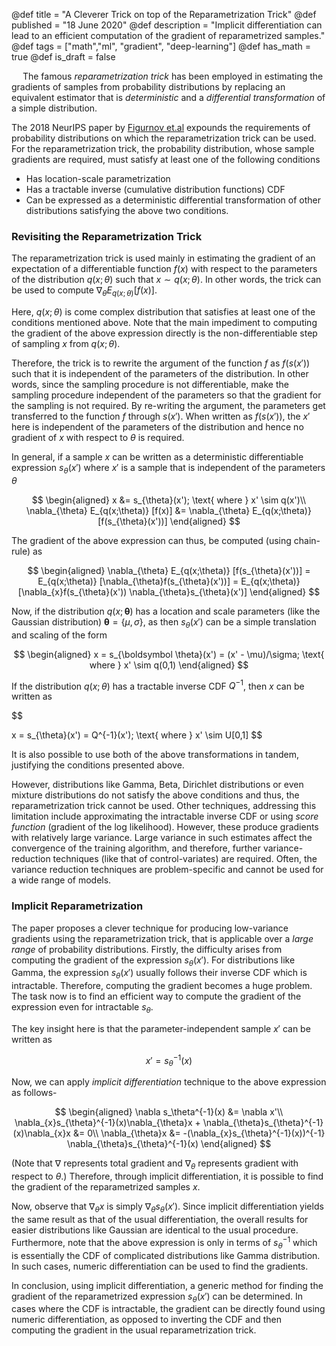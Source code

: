 @def title = "A Cleverer Trick on top of the Reparametrization Trick"
@def published = "18 June 2020"
@def description = "Implicit differentiation can lead to an efficient computation of the gradient of reparametrized samples."
@def tags = ["math","ml", "gradient", "deep-learning"]
@def has_math = true
@def is_draft = false


&emsp;  The famous *reparametrization trick* has been employed in estimating the gradients of samples from probability distributions by replacing an equivalent estimator that is *deterministic* and a *differential transformation* of a simple distribution.  

The 2018 NeurIPS paper by [Figurnov et.al](https://arxiv.org/abs/1805.08498) expounds the requirements of probability distributions on which the reparametrization trick can be used. For the reparametrization trick, the probability distribution, whose sample gradients are required, must satisfy at least one of the following conditions
- Has location-scale parametrization
- Has a tractable inverse (cumulative distribution functions) CDF
- Can be expressed as a deterministic differential transformation of other distributions satisfying the above two conditions.

### Revisiting the Reparametrization Trick
The reparametrization trick is used mainly in estimating the gradient of an expectation of a differentiable function $f(x)$ with respect to the parameters of the distribution $q(x; \theta)$ such that $x \sim q(x; \theta)$. In other words, the trick can be used to compute $\nabla_\theta E_{q(x;\theta)} [f(x)]$.


Here, $q(x;\theta)$ is come complex distribution that satisfies at least one of the conditions mentioned above.
Note that the main impediment to computing the gradient of the above expression directly is the non-differentiable step of sampling $x$ from $q(x;\theta)$.

Therefore, the trick is to rewrite the argument of the function $f$ as $f(s(x'))$ such that it is independent of the parameters of the distribution. In other words, since the sampling procedure is not differentiable, make the sampling procedure independent of the parameters so that the gradient for the sampling is not required. By re-writing the argument, the parameters get transferred to the function $f$ through $s(x')$.
When written as $f(s(x'))$, the $x'$ here is independent of the parameters of the distribution and hence no gradient of $x$ with respect to $\theta$ is required.

In general, if a sample $x$ can be written as a deterministic differentiable expression $s_{\theta}(x')$ where $x'$ is a sample that is independent of the parameters $\theta$

$$
\begin{aligned}
x &= s_{\theta}(x'); \text{ where } x' \sim q(x')\\
\nabla_{\theta} E_{q(x;\theta)} [f(x)] &= \nabla_{\theta} E_{q(x;\theta)} [f(s_{\theta}(x'))]
\end{aligned}
$$

The gradient of the above expression can thus, be computed (using chain-rule) as

$$
\begin{aligned}
\nabla_{\theta} E_{q(x;\theta)} [f(s_{\theta}(x'))] = E_{q(x;\theta)} [\nabla_{\theta}f(s_{\theta}(x'))] = E_{q(x;\theta)} [\nabla_{x}f(s_{\theta}(x')) \nabla_{\theta}s_{\theta}(x')]
\end{aligned}
$$

Now, if the distribution $q(x; \boldsymbol \theta)$ has a location and scale parameters (like the Gaussian distribution)
$\boldsymbol \theta = \{\mu, \sigma\}$, as then $s_\theta(x')$ can be a simple translation and scaling of the form

$$
\begin{aligned}
x = s_{\boldsymbol \theta}(x') = (x' - \mu)/\sigma; \text{ where } x' \sim q(0,1)
\end{aligned}
$$

If the distribution $q(x; \theta)$  has a tractable inverse CDF $Q^{-1}$, then $x$ can be written as

$$

x = s_{\theta}(x') = Q^{-1}(x'); \text{ where } x' \sim U[0,1]
$$

It is also possible to use both of the above transformations in tandem, justifying the conditions presented above.

However, distributions like Gamma, Beta, Dirichlet distributions or even mixture distributions do not satisfy the above conditions and thus, the reparametrization trick cannot be used. Other techniques, addressing this limitation include approximating the intractable inverse CDF or using *score function* (gradient of the log likelihood). However, these produce gradients with relatively large variance. Large variance in such estimates affect the convergence of the training algorithm, and therefore, further variance-reduction techniques (like that of control-variates) are required. Often, the variance reduction techniques are problem-specific and cannot be used for a wide range of models.

### Implicit Reparametrization
The paper proposes a clever technique for producing low-variance gradients using the reparametrization trick, that is applicable over a *large range* of probability distributions. Firstly, the difficulty arises from computing the gradient of the expression $s_{\theta}(x')$. For distributions like Gamma, the expression $s_{\theta}(x')$ usually follows their inverse CDF which is intractable. Therefore, computing the gradient becomes a huge problem. The task now is to find an efficient way to compute the gradient of the expression even for intractable $s_{\theta}$.

The key insight here is that the parameter-independent sample $x'$ can be written as

$$
x' = s_\theta^{-1}(x)
$$

Now, we can apply *implicit differentiation* technique to the above expression as follows-

$$
\begin{aligned}
\nabla s_\theta^{-1}(x) &= \nabla x'\\
\nabla_{x}s_{\theta}^{-1}(x)\nabla_{\theta}x + \nabla_{\theta}s_{\theta}^{-1}(x)\nabla_{x}x &= 0\\
\nabla_{\theta}x &= -(\nabla_{x}s_{\theta}^{-1}(x))^{-1} \nabla_{\theta}s_{\theta}^{-1}(x)
\end{aligned}
$$

(Note that $\nabla$ represents total gradient and $\nabla_{\theta}$ represents gradient with respect to $\theta$.)
Therefore, through implicit differentiation, it is possible to find the gradient of the reparametrized samples $x$.

Now, observe that $\nabla_{\theta}x$ is simply $\nabla_{\theta}s_{\theta}(x')$. Since implicit differentiation yields the same result as that of the usual differentiation, the overall results for easier distributions like Gaussian are identical to the usual procedure. Furthermore, note that the above expression is only in terms of $s_{\theta}^{-1}$ which is essentially the CDF of complicated distributions like Gamma distribution. In such cases, numeric differentiation can be used to find the gradients.

In conclusion, using implicit differentiation, a generic method for finding the gradient of the reparametrized expression $s_{\theta}(x')$ can be determined. In cases where the CDF is intractable, the gradient can be directly found using numeric differentiation, as opposed to inverting the CDF and then computing the gradient in the usual reparametrization trick.


